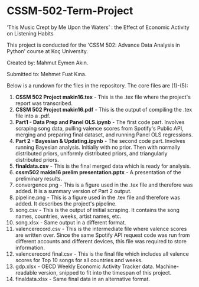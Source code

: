 # CSSM-502-Term-Project
‘This Music Crept by Me Upon the Waters’ : the Effect of Economic Activity on Listening Habits

This project is conducted for the 'CSSM 502: Advance Data Analysis in Python' course at Koç University.

Created by: Mahmut Eymen Akın. 

Submitted to: Mehmet Fuat Kına.

Below is a rundown for the files in the repository. The core files are (1)-(5):

  1. **CSSM 502 Project makin16.tex** - This is the .tex file where the project's report was transcribed.
  2. **CSSM 502 Project makin16.pdf** - This is the output of compiling the .tex file into a .pdf.
  3. **Part1 - Data Prep and Panel OLS.ipynb** - The first code part. Involves scraping song data, pulling valence scores from Spotify's Public API, merging and preparing final dataset, and running Panel OLS regressions.
  4. **Part 2 - Bayesian & Updating.ipynb** - The second code part. Involves running Bayesian analysis. Initially with no prior. Then with normally distributed priors, uniformly distributed priors, and triangularly distributed priors.
  5. **finaldata.csv** - This is the final merged data which is ready for analysis.
  6. **cssm502 makin16 prelim presentation.pptx** - A presentation of the preliminary results.
  7. convergence.png - This is a figure used in the .tex file and therefore was added. It is a summary version of Part 2 output.
  8. pipeline.png -  This is a figure used in the .tex file and therefore was added. It describes the project's pipeline.
  9. song.csv - This is the output of initial scraping. It contains the song names, countries, weeks, artist names, etc.
  10. song.xlsx - Same output in a different format.
  11. valencerecord.csv - This is the intermediate file where valence scores are written over. Since the same Spotify API request code was run from different accounts and different devices, this file was required to store information.
  12. valencerecord final.csv - This is the final file which includes all valence scores for Top 10 songs for all countries and weeks.
  13. gdp.xlsx - OECD Weekly Economic Activity Tracker data. Machine-readable version, snipped to fit into the timespan of this project.
  14. finaldata.xlsx - Same final data in an alternative format.
